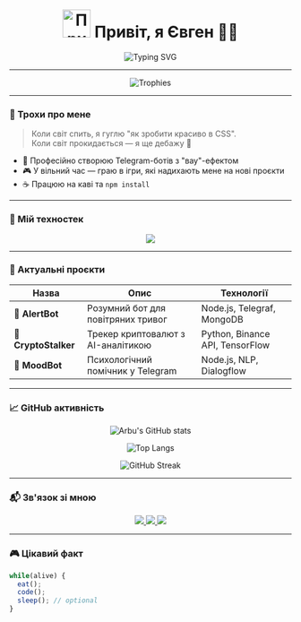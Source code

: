<h1 align="center">
  <img src="https://media.giphy.com/media/v1.Y2lkPTc5MGI3NjExcDlwZ3J0eWJ4M2Z5b2x6N3R0ZzZ2eHp2dGZ1bnRqZW51dWZ1bmN6YiZlcD12MV9pbnRlcm5hbF9naWZfYnlfaWQmY3Q9Zw/3oKIPEqDGUULpEU0aQ/giphy.gif" width="50px" alt="Привіт"> Привіт, я Євген 👨‍💻
</h1>

<p align="center">
  <img src="https://readme-typing-svg.demolab.com?font=Fira+Code&duration=3000&pause=1000&color=00FF00&center=true&vCenter=true&multiline=true&width=600&height=80&lines=console.log(%22Боти+які+живуть%22)%3B+//+true%F0%9F%A4%96;debugger%3B+//+Мій+найкращий+друг%F0%9F%98%82;npm+install+--save+coffee+&&+sleepless+nights%F0%9F%92%80" alt="Typing SVG" />
</p>

---

<div align="center">
  <img src="https://github-profile-trophy.vercel.app/?username=Arbu&theme=onedark&row=2&column=3" alt="Trophies" />
</div>

---

### 🧠 Трохи про мене

> Коли світ спить, я гуглю "як зробити красиво в CSS".  
> Коли світ прокидається — я ще дебажу 🐛

- 💬 Професійно створюю Telegram-ботів з "вау"-ефектом
- 🎮 У вільний час — граю в ігри, які надихають мене на нові проєкти
- ☕ Працюю на каві та `npm install`

---

### 🚀 Мій техностек

<p align="center">
  <img src="https://skillicons.dev/icons?i=js,ts,nodejs,python,html,css,mongodb,git,vscode,figma,react,express" />
</p>

---

### 📂 Актуальні проєкти

| Назва | Опис | Технології |
|-------|------|------------|
| 🔔 **AlertBot** | Розумний бот для повітряних тривог | Node.js, Telegraf, MongoDB |
| 💸 **CryptoStalker** | Трекер криптовалют з AI-аналітикою | Python, Binance API, TensorFlow |
| 🧠 **MoodBot** | Психологічний помічник у Telegram | Node.js, NLP, Dialogflow |

---

### 📈 GitHub активність

<div align="center">
  
  ![Arbu's GitHub stats](https://github-readme-stats.vercel.app/api?username=Arbu&show_icons=true&theme=radical)
  
  ![Top Langs](https://github-readme-stats.vercel.app/api/top-langs/?username=Arbu&layout=compact&theme=radical)
  
  ![GitHub Streak](https://streak-stats.demolab.com/?user=Arbu&theme=radical)
  
</div>

---

### 📬 Зв'язок зі мною

<p align="center">
  <a href="https://t.me/your_telegram">
    <img src="https://img.shields.io/badge/Telegram-2CA5E0?style=for-the-badge&logo=telegram&logoColor=white" />
  </a>
  <a href="mailto:your_email@gmail.com">
    <img src="https://img.shields.io/badge/Gmail-D14836?style=for-the-badge&logo=gmail&logoColor=white" />
  </a>
  <a href="https://linkedin.com/in/your_profile">
    <img src="https://img.shields.io/badge/LinkedIn-0077B5?style=for-the-badge&logo=linkedin&logoColor=white" />
  </a>
</p>

---

### 🎮 Цікавий факт

```javascript
while(alive) {
  eat();
  code();
  sleep(); // optional
}
